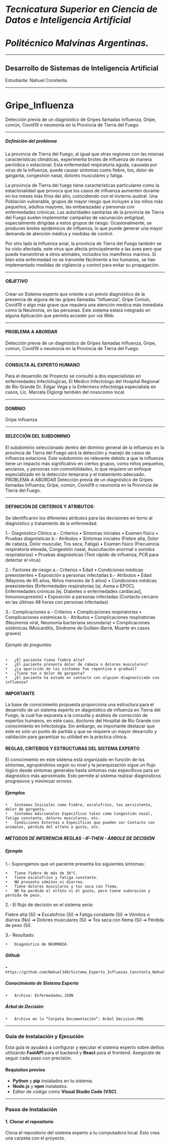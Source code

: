 # *Tecnicatura Superior en Ciencia de Datos e Inteligencia Artificial* 
# *Politécnico Malvinas Argentinas.*

------------

## Desarrollo de Sistemas de Inteligencia Artificial 

Estudiante: Nahuel Constenla.

------------

# Gripe_Influenza

Detección previa de un diagnóstico de Gripes llamadas Influenza, Gripe, común, Covid19 o neumonía en la Provincia de Tierra del Fuego.

------------

##### Definición del problema 

La provincia de Tierra del Fuego, al igual que otras regiones con las mismas características climáticas, experimenta brotes de 
influenza de manera periódica o estacional. Esta enfermedad respiratoria aguda, causada por virus de la influenza, puede causar 
síntomas como fiebre, tos, dolor de garganta, congestión nasal, dolores musculares y fatiga.

La provincia de Tierra del fuego tiene características particulares como la estacionalidad que provoca que los casos de influenza 
aumenten durante en los meses más fríos del año, coincidiendo con el invierno austral. Una Población vulnerable, 
grupos de mayor riesgo que incluyen a los niños más pequeños, adultos mayores, las embarazadas y personas con enfermedades crónicas. 
Las autoridades sanitarias de la provincia de Tierra del Fuego suelen implementar campañas de vacunación antigripal, 
especialmente dirigidas a estos grupos de riesgo. 
Ocasionalmente, se producen brotes epidémicos de influenza, lo que puede generar una mayor demanda de atención médica y medidas de control.

Por otro lado la Influenza aviar, la provincia de Tierra del Fuego también se ha visto afectada, este virus que afecta principalmente 
a las aves pero que puede transmitirse a otros animales, incluidos los mamíferos marinos. Si bien esta enfermedad no se transmite 
fácilmente a los humanos, se han implementado medidas de vigilancia y control para evitar su propagación.

------------

##### OBJETIVO

Crear un Sistema experto que oriente a un previo diagnóstico de la presencia de alguna de las gripes llamadas “Influenza”, Gripe Común, 
Covid19 o algo más grave que requiera una atención medica más inmediata como la Neumonía, en las personas. 
Este sistema estará integrado en alguna Aplicación que permita acceder por vía Web.

------------

#### PROBLEMA A ABORDAR

Detección previa de un diagnóstico de Gripes llamadas Influenza, Gripe, común, Covid19 o neumonía en la Provincia de Tierra del Fuego.

------------

#### CONSULTA AL EXPERTO HUMANO

Para el desarrollo de Proyecto se consultó a dos especialistas en enfermedades Infectologicas, El Medico Infectologo del Hospital Regional 
de Río Grande Dr. Edgar Vega y la Enfermera infectologa especialista en casos, Lic. Marcela Digiorgi también del nosocomio local.

------------

#### DOMINIO
Gripe Influenza

------------

#### SELECCIÓN DEL SUBDOMINIO

El subdominio seleccionado dentro del dominio general de la influenza en la provincia de Tierra del Fuego será la detección y manejo de casos de influenza estaciona. Este subdominio es relevante debido a que la influenza tiene un impacto más significativo en ciertos grupos, como niños pequeños, ancianos, y personas con comorbilidades, lo que requiere un enfoque especializado en la detección temprana y el tratamiento adecuado.
PROBLEMA A ABORDAR
Detección previa de un diagnóstico de Gripes llamadas Influenza, Gripe, común, Covid19 o neumonía en la Provincia de Tierra del Fuego.

------------

#### DEFINICIÓN DE CRITERIOS Y ATRIBUTOS:

Se identificaron los diferentes atributos para las decisiones en torno al diagnóstico y tratamiento de la enfermedad.

1.- Diagnóstico Clínico
    a.- Criterios
        •	Síntomas iniciales
        •	Examen físico
        •	Pruebas diagnósticas
    b.- Atributos
        •	Síntomas iniciales (Fiebre alta, Dolor de cabeza, Dolor muscular, Tos seca, Fatiga)
        •	Examen físico (Frecuencia respiratoria elevada, Congestión nasal, Auscultación anormal o sonidos respiratorios)
        •	Pruebas diagnósticas (Test rápido de influenza, PCR para detectar el virus)

2.- Factores de riesgo
    a.- Criterios
        •	Edad
        •	Condiciones médicas preexistentes
        •	Exposición a personas infectadas
    b.- Atributos
        •	Edad (Mayores de 65 años, Niños menores de 5 años)
        •	Condiciones médicas preexistentes (Enfermedades respiratorias [ej. Asma o EPOC], Enfermedades crónicas [ej. Diabetes o enfermedades cardíacas], Inmunosupresión)
        •	Exposición a personas infectadas (Contacto cercano en las últimas 48 horas con personas infectadas)

3.- Complicaciones
    a.- Criterios
        •	Complicaciones respiratorias
        •	Complicaciones sistémicas
    b.- Atributos
        •	Complicaciones respiratorias (Neumonía viral, Neumonía bacteriana secundaria)
        •	Complicaciones sistémicas (Miocarditis, Síndrome de Guillain-Barré, Muerte en casos graves)

###### Ejemplo de preguntas:

    •	¿El paciente tiene fiebre alta?
    •	¿El paciente presenta dolor de cabeza o dolores musculares?
    •	¿La aparición de los síntomas fue repentina o gradual?
    •	¿Tiene tos o dolor de garganta?
    •	¿El paciente ha estado en contacto con alguien diagnosticado con influenza?

#### IMPORTANTE

La base de conocimiento propuesta proporciona una estructura para el desarrollo de un sistema experto en diagnóstico de influenza 
en Tierra del Fuego, la cual fue expuesta a la consulta y análisis de corrección de expertos humanos, en este caso, 
doctores del Hospital de Río Grande con conocimiento en Infectologia. Sin embargo, es importante destacar que este es solo 
un punto de partida y que se requiere un mayor desarrollo y validación para garantizar su utilidad en la práctica clínica. 

#### REGLAS, CRITERIOS Y ESTRUCTURAS DEL SISTEMA EXPERTO 

El conocimiento en este sistema está organizado en función de los síntomas, agrupándolos según su nivel y la jerarquización sigue un flujo lógico desde síntomas generales hasta síntomas más específicos para un diagnóstico más aproximado. Esto permite al sistema realizar diagnósticos progresivos y minimizar errores.

##### Ejemplos

    •	Síntomas Iniciales como Fiebre, escalofríos, tos persistente, dolor de garganta.
    •	Síntomas Adicionales Específicos tales como Congestión nasal, fatiga constante, dolores musculares, etc.
    •	Condiciones Externas o Específicas que pueden ser Contacto con animales, pérdida del olfato o gusto, etc.

##### MÉTODOS DE INFERENCIA REGLAS - IF-THEN - ÁRBOLE DE DECISIÓN

##### Ejemplo

1.- Supongamos que un paciente presenta los siguientes síntomas:

    •	Tiene fiebre de más de 38°C.
    •	Tiene escalofríos y fatiga constante.
    •	NO presenta vómitos ni diarrea.
    •	Tiene dolores musculares y tos seca con flema.
    •	NO ha perdido el olfato ni el gusto, pero tiene sudoración y pérdida de peso.

2.- El flujo de decisión en el sistema sería:

Fiebre alta (Sí) ➔ Escalofríos (Sí) ➔ Fatiga constante (Sí) ➔ Vómitos o diarrea (No) ➔ Dolores musculares (Sí) ➔ Tos seca con flema (Sí) ➔ Pérdida de peso (Sí).

3.- Resultado: 

    •	Diagnóstico de NEUMONIA.

##### Github

    •	https://github.com/Nahuel349/Sistema_Experto_Influezas_Constenla_Nahuel.git


##### Conocimiento de Sistema Experto

    •	Archivo: Enfermedades.JSON


##### Árbol de Decisión

    •	Archivo en la “Carpeta Documentación”: Árbol Decision.PNG


--------------------------------------------




### Guía de Instalación y Ejecución

Esta guía te ayudará a configurar y ejecutar el sistema experto sobre delitos utilizando **FastAPI** para el backend y **React** para el frontend. Asegúrate de seguir cada paso con precisión.

#### Requisitos previos

- **Python** y **pip** instalados en tu sistema.
- **Node.js** y **npm** instalados.
- Editor de código como **Visual Studio Code (VSC)**.

---

### Pasos de Instalación

#### 1. Clonar el repositorio
Clona el repositorio del sistema experto a tu computadora local. Esto crea una carpeta con el proyecto.
